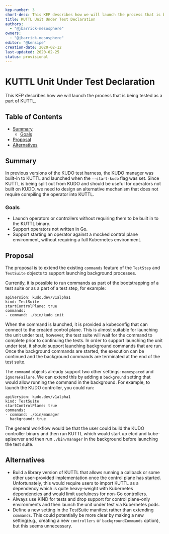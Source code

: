 ```yaml
---
kep-number: 3
short-desc: This KEP describes how we will launch the process that is being tested as a part of KUTTL.
title: KUTTL Unit Under Test Declaration
authors:
  - "@jbarrick-mesosphere"
owners:
  - "@jbarrick-mesosphere"
editor: "@kensipe"
creation-date: 2020-02-12
last-updated: 2020-02-25
status: provisional
---
```


# KUTTL Unit Under Test Declaration

This KEP describes how we will launch the process that is being tested as a part of KUTTL.

## Table of Contents

* [Summary](#summary)
  * [Goals](#goals)
* [Proposal](#proposal)
* [Alternatives](#alternatives)

## Summary

In previous versions of the KUDO test harness, the KUDO manager was built-in to KUTTL and launched when the `--start-kudo` flag was set. Since KUTTL is being split out from KUDO and should be useful for operators not built on KUDO, we need to design an alternative mechanism that does not require compiling the operator into KUTTL.

### Goals

* Launch operators or controllers without requiring them to be built in to the KUTTL binary.
* Support operators not written in Go.
* Support starting an operator against a mocked control plane environment, without requiring a full Kubernetes environment.

## Proposal

The proposal is to extend the existing `commands` feature of the `TestStep` and `TestSuite` objects to support launching background processes.

Currently, it is possible to run commands as part of the bootstrapping of a test suite or as a part of a test step, for example:

```
apiVersion: kudo.dev/v1alpha1
kind: TestSuite
startControlPlane: true
commands:
- command: ./bin/kudo init
```

When the command is launched, it is provided a kubeconfig that can connect to the created control plane. This is almost suitable for launching the unit under test, however, the test suite will wait for the command to complete prior to continuing the tests. In order to support launching the unit under test, it should support launching background commands that are run. Once the background commands are started, the execution can be continued and the background commands are terminated at the end of the test suite.

The `command` objects already support two other settings: `namespaced` and `ignoreFailure`. We can extend this by adding a `background` setting that would allow running the command in the background. For example, to launch the KUDO controller, you could run:

```
apiVersion: kudo.dev/v1alpha1
kind: TestSuite
startControlPlane: true
commands:
- command: ./bin/manager
  background: true
```

The general workflow would be that the user could build the KUDO controller binary and then run KUTTL which would start up etcd and kube-apiserver and then run `./bin/manager` in the background before launching the test suite.

## Alternatives

* Build a library version of KUTTL that allows running a callback or some other user-provided implementation once the control plane has started. Unfortunately, this would require users to import KUTTL as a dependency which is quite heavy-weight with Kubernetes dependencies and would limit usefulness for non-Go controllers.
* Always use KIND for tests and drop support for control plane-only environments and then launch the unit under test via Kubernetes pods.
* Define a new setting in the TestSuite manifest rather than extending `commands`. This could potentially be more clear by making a new setting(e.g., creating a new `controllers` or `backgroundCommands` option), but this seems unnecessary.
